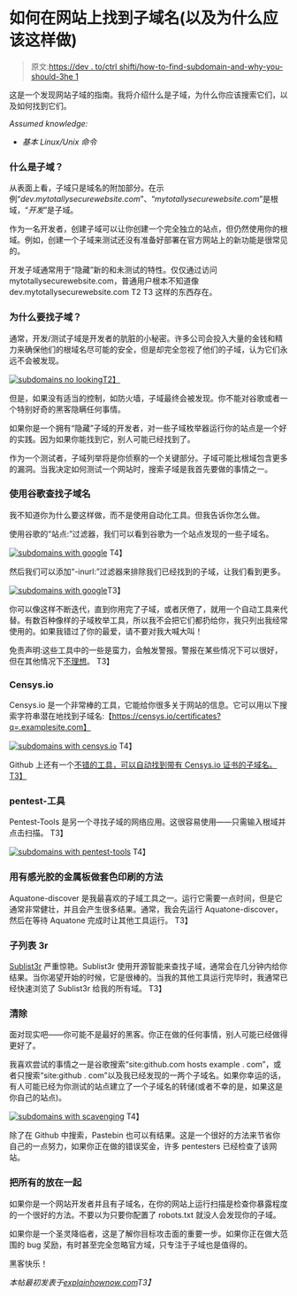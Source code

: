 # 如何在网站上找到子域名(以及为什么应该这样做)

> 原文:[https://dev . to/ctrl shifti/how-to-find-subdomain-and-why-you-should-3he 1](https://dev.to/ctrlshifti/how-to-find-subdomains-and-why-you-should-3he1)

这是一个发现网站子域的指南。我将介绍什么是子域，为什么你应该搜索它们，以及如何找到它们。

*Assumed knowledge:*

*   *基本 Linux/Unix 命令*

### 什么是子域？

从表面上看，子域只是域名的附加部分。在示例“*dev.mytotallysecurewebsite.com*”、“*mytotallysecurewebsite.com*”是根域，“*开发*”是子域。

作为一名开发者，创建子域可以让你创建一个完全独立的站点，但仍然使用你的根域。例如，创建一个子域来测试还没有准备好部署在官方网站上的新功能是很常见的。

开发子域通常用于“隐藏”新的和未测试的特性。仅仅通过访问 mytotallysecurewebsite.com，普通用户根本不知道像 dev.mytotallysecurewebsite.com T2 T3 这样的东西存在。

### 为什么要找子域？

通常，开发/测试子域是开发者的肮脏的小秘密。许多公司会投入大量的金钱和精力来确保他们的根域名尽可能的安全，但是却完全忽视了他们的子域，认为它们永远不会被发现。

[![subdomains no looking](../Images/6244ba967e29fdf9e6895fc8286f8107.png)T2】](https://res.cloudinary.com/practicaldev/image/fetch/s--S4deosN---/c_limit%2Cf_auto%2Cfl_progressive%2Cq_auto%2Cw_880/https://www.explainhownow.com/assets/images/subdomains_nolooking.png)

但是，如果没有适当的控制，如防火墙，子域最终会被发现。你不能对谷歌或者一个特别好奇的黑客隐瞒任何事情。

如果你是一个拥有“隐藏”子域的开发者，对一些子域枚举器运行你的站点是一个好的实践。因为如果你能找到它，别人可能已经找到了。

作为一个测试者，子域列举将是你侦察的一个关键部分。子域可能比根域包含更多的漏洞。当我决定如何测试一个网站时，搜索子域是我首先要做的事情之一。

### 使用谷歌查找子域名

我不知道你为什么要这样做，而不是使用自动化工具。但我告诉你怎么做。

使用谷歌的“站点:”过滤器，我们可以看到谷歌为一个站点发现的一些子域名。

[![subdomains with google](../Images/6f7742cf292e50d476cd51bcc178904e.png)](https://res.cloudinary.com/practicaldev/image/fetch/s--LKUhlnd6--/c_limit%2Cf_auto%2Cfl_progressive%2Cq_auto%2Cw_880/https://www.explainhownow.com/assets/images/google1.png)
T4】

然后我们可以添加“-inurl:”过滤器来排除我们已经找到的子域，让我们看到更多。

[![subdomains with google](../Images/912a6fb4aab1981e0ab5ed6c885c56b9.png)](https://res.cloudinary.com/practicaldev/image/fetch/s--euSqvGcB--/c_limit%2Cf_auto%2Cfl_progressive%2Cq_auto%2Cw_880/https://www.explainhownow.com/assets/images/google2.png)T3】

你可以像这样不断迭代，直到你用完了子域，或者厌倦了，就用一个自动工具来代替。有数百种像样的子域枚举工具，所以我不会把它们都扔给你，我只列出我经常使用的。如果我错过了你的最爱，请不要对我大喊大叫！

免责声明:这些工具中的一些是蛮力，会触发警报。警报在某些情况下可以很好，但在其他情况下[不理想](https://www.google.com/search?client=firefox-b-d&q=prison)。
T3】

### Censys.io

Censys.io 是一个非常棒的工具，它能给你很多关于网站的信息。它可以用以下搜索字符串潜在地找到子域名:【https://censys.io/certificates?q=.examplesite.com】

[![subdomains with censys.io](../Images/c2a35a297c70325dc064c3bebacde2c9.png)](https://res.cloudinary.com/practicaldev/image/fetch/s--jr-9uxut--/c_limit%2Cf_auto%2Cfl_progressive%2Cq_auto%2Cw_880/https://www.explainhownow.com/assets/images/censys.png)
T4】

Github 上还有一个[不错的工具，可以自动找到带有 Censys.io 证书的子域名。
T3】](https://github.com/christophetd/censys-subdomain-finder)

### pentest-工具

Pentest-Tools 是另一个寻找子域的网络应用。这很容易使用——只需输入根域并点击扫描。
T3】

[![subdomains with pentest-tools](../Images/5100a8bbec78cdc43b51e755ee05d6af.png)](https://res.cloudinary.com/practicaldev/image/fetch/s--yZnew5wT--/c_limit%2Cf_auto%2Cfl_progressive%2Cq_auto%2Cw_880/https://www.explainhownow.com/assets/images/pentest-tools.png)
T4】

### 用有感光胶的金属板做套色印刷的方法

Aquatone-discover 是我最喜欢的子域工具之一。运行它需要一点时间，但是它通常非常健壮，并且会产生很多结果。通常，我会先运行 Aquatone-discover，然后在等待 Aquatone 完成时让其他工具运行。
T3】

### 子列表 3r

[Sublist3r](https://github.com/aboul3la/Sublist3r) 严重惊艳。Sublist3r 使用开源智能来查找子域，通常会在几分钟内给你结果。当你渴望开始的时候，它是很棒的。当我的其他工具运行完毕时，我通常已经快速浏览了 Sublist3r 给我的所有域。
T3】

### 清除

面对现实吧——你可能不是最好的黑客。你正在做的任何事情，别人可能已经做得更好了。

我喜欢尝试的事情之一是谷歌搜索“site:github.com hosts example . com”，或者只搜索“site:github . com”以及我已经发现的一两个子域名。如果你幸运的话，有人可能已经为你测试的站点建立了一个子域名的转储(或者不幸的是，如果这是你自己的站点)。

[![subdomains with scavenging](../Images/3aec2e53f8aad964b567d97371878488.png)](https://res.cloudinary.com/practicaldev/image/fetch/s--fKIFMbgU--/c_limit%2Cf_auto%2Cfl_progressive%2Cq_auto%2Cw_880/https://www.explainhownow.com/assets/images/yahoo.png)
T4】

除了在 Github 中搜索，Pastebin 也可以有结果。这是一个很好的方法来节省你自己的一点努力，如果你正在做的错误奖金，许多 pentesters 已经检查了该网站。

### 把所有的放在一起

如果你是一个网站开发者并且有子域名，在你的网站上运行扫描是检查你暴露程度的一个很好的方法。不要以为只要你配置了 robots.txt 就没人会发现你的子域。

如果你是一个圣灵降临者，这是了解你目标攻击面的重要一步。如果你正在做大范围的 bug 奖励，有时甚至完全忽略官方域，只专注于子域也是值得的。

黑客快乐！

*本帖最初发表于[explainhownow.com](https://www.explainhownow.com/)T3】*